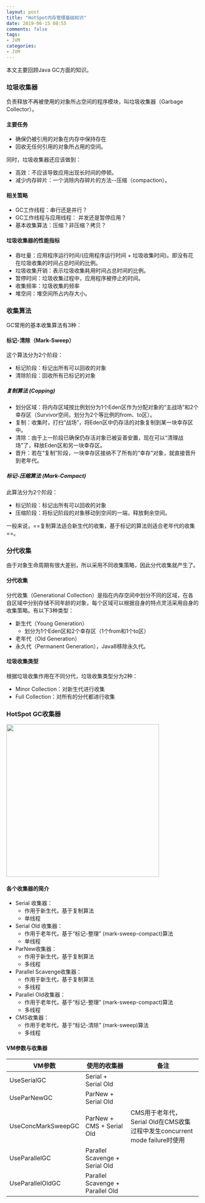```yaml
---
layout: post
title: "HotSpot内存管理基础知识"
date: 2019-06-15 08:55
comments: false
tags: 
- JVM
categories:	
- JVM
---
```


本文主要回顾Java GC方面的知识。

<!--more-->

### 垃圾收集器
负责释放不再被使用的对象所占空间的程序模块，叫垃圾收集器（Garbage Collector）。

#### 主要任务
* 确保仍被引用的对象在内存中保持存在
* 回收无任何引用的对象所占用的空间。

同时，垃圾收集器还应该做到：
* 高效：不应该导致应用出现长时间的停顿。
* 减少内存碎片：一个消除内存碎片的方法--压缩（compaction）。


#### 相关策略
* GC工作线程：串行还是并行？
* GC工作线程与应用线程： 并发还是暂停应用？
* 基本收集算法：压缩？非压缩？拷贝？


#### 垃圾收集器的性能指标
* 吞吐量：应用程序运行时间/(应用程序运行时间 + 垃圾收集时间)。即没有花在垃圾收集的时间占总时间的比例。
* 垃圾收集开销：表示垃圾收集耗用时间占总时间的比例。
* 暂停时间：垃圾收集过程中，应用程序被停止的时间。
* 收集频率：垃圾收集的频率
* 堆空间：堆空间所占内存大小。


### 收集算法
GC常用的基本收集算法有3种：

#### 标记-清除（Mark-Sweep）
这个算法分为2个阶段：
* 标记阶段：标记出所有可以回收的对象
* 清除阶段：回收所有已标记的对象


##### 复制算法 (Copping)
* 划分区域：将内存区域按比例划分为1个Eden区作为分配对象的“主战场”和2个幸存区（Survivor空间，划分为2个等比例的from、to区）。
* 复制：收集时，打扫“战场”，将Eden区中仍存活的对象复制到某一块幸存区中。
* 清除：由于上一阶段已确保仍存活对象已被妥善安置，现在可以“清理战场”了，释放Eden区和另一块幸存区。
* 晋升：若在“复制”阶段，一块幸存区接纳不了所有的“幸存”对象，就直接晋升到老年代。

#####  标记-压缩算法 (Mark-Compact)
此算法分为2个阶段：
* 标记阶段：标记出所有可以回收的对象
* 压缩阶段：将标记阶段的对象移动到空间的一端，释放剩余空间。


一般来说，==复制算法适合新生代的收集，基于标记的算法则适合老年代的收集==。


###  分代收集
由于对象生命周期有很大差别，所以采用不同收集策略，因此分代收集就产生了。

#### 分代收集
分代收集（Generational Collection）是指在内存空间中划分不同的区域，在各自区域中分别存储不同年龄的对象，每个区域可以根据自身的特点灵活采用自身的收集策略。有以下3种类型：
* 新生代（Young Generation）
  *  划分为1个Eden区和2个幸存区（1个from和1个to区）
* 老年代（Old Generation）
* 永久代（Permanent Generation），Java8移除永久代。

#### 垃圾收集类型
根据垃圾收集作用在不同分代，垃圾收集类型分为2种：
* Minor Collection：对新生代进行收集
* Full Collection：对所有的分代都进行收集


### HotSpot GC收集器

<img src="/assets/blogImg/JVM/GC/Introduce/1.png" width=400>

#### 各个收集器的简介
* Serial 收集器：
  * 作用于新生代，基于复制算法
  * 单线程
* Serial Old 收集器：
  * 作用于老年代，基于“标记-整理” (mark-sweep-compact)算法
  * 单线程
* ParNew收集器：
  * 作用于新生代，基于复制算法
  * 多线程
* Parallel Scavenge收集器：
  * 作用于新生代，基于复制算法
  * 多线程
* Parallel Old收集器：
  * 作用于老年代，基于“标记-整理” (mark-sweep-compact)算法
  * 多线程
* CMS收集器：
  * 作用于老年代，基于“标记-清除” (mark-sweep)算法
  * 多线程


#### VM参数与收集器

VM参数 | 使用的收集器 | 备注
---|--- | --
UseSerialGC | Serial + Serial Old
UseParNewGC | ParNew + Serial Old
UseConcMarkSweepGC | ParNew + CMS + Serial Old | CMS用于老年代，Serial Old在CMS收集过程中发生concurrent mode failure时使用
UseParallelGC | Parallel Scavenge + Serial Old |
UseParallelOldGC | Parallel Scavenge + Parallel Old |
